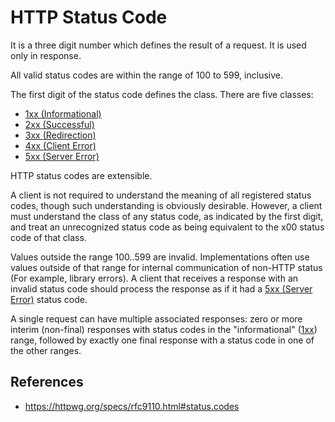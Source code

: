 # HTTP Status Code

It is a three digit number which defines the result of a request. It is used only in response.

All valid status codes are within the range of 100 to 599, inclusive.

The first digit of the status code defines the class. There are five classes:

- [1xx (Informational)](http/status-code/1xx)
- [2xx (Successful)](http/status-code/2xx)
- [3xx (Redirection)](http/status-code/3xx)
- [4xx (Client Error)](http/status-code/4xx)
- [5xx (Server Error)](http/status-code/5xx)

HTTP status codes are extensible.

A client is not required to understand the meaning of all registered status codes, though such understanding is obviously desirable. However, a client must understand the class of any status code, as indicated by the first digit, and treat an unrecognized status code as being equivalent to the x00 status code of that class.

Values outside the range 100..599 are invalid. Implementations often use values outside of that range for internal communication of non-HTTP status (For example, library errors). A client that receives a response with an invalid status code should process the response as if it had a [5xx (Server Error)](http/status-code/5xx) status code.

A single request can have multiple associated responses: zero or more interim (non-final) responses with status codes in the "informational" ([1xx](https://httpwg.org/specs/rfc9110.html#status.1xx)) range, followed by exactly one final response with a status code in one of the other ranges.

## References

- https://httpwg.org/specs/rfc9110.html#status.codes
